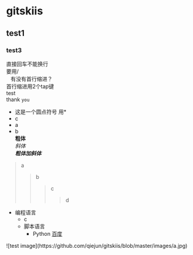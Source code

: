 # gitskiis
## test1
### test3
直接回车不能换行<br>
要用/<br>
    有没有首行缩进？<br>
首行缩进用2个tap键<br>
    test<br>
thank `you`
* 这是一个圆点符号 用*<br>
 * c<br>
  * a<br>
  * b<br>
**粗体**<br>
*斜体*<br>
***粗体加斜体***<br>

>a
>>b
>>>c
>>>>d
* 编程语言
    * c
    * 脚本语言  
        * Python<dr>
[百度](http://baidu.com)<dr>
<dr>
![test image](https://github.com/qiejun/gitskiis/blob/master/images/a.jpg)
